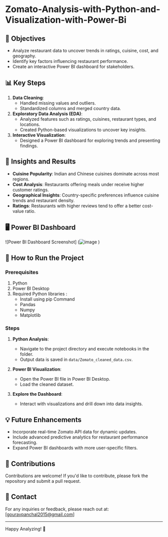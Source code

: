 # Zomato-Analysis-with-Python-and-Visualization-with-Power-Bi

## 🎯 Objectives
- Analyze restaurant data to uncover trends in ratings, cuisine, cost, and geography.
- Identify key factors influencing restaurant performance.
- Create an interactive Power BI dashboard for stakeholders.

## 📊 Key Steps
1. **Data Cleaning**:
   - Handled missing values and outliers.
   - Standardized columns and merged country data.
2. **Exploratory Data Analysis (EDA)**:
   - Analyzed features such as ratings, cuisines, restaurant types, and locations.
   - Created Python-based visualizations to uncover key insights.
3. **Interactive Visualization**:
   - Designed a Power BI dashboard for exploring trends and presenting findings.

## 🚀 Insights and Results
- **Cuisine Popularity**: Indian and Chinese cuisines dominate across most regions.
- **Cost Analysis**: Restaurants offering meals under receive higher customer ratings.
- **Geographical Insights**: Country-specific preferences influence cuisine trends and restaurant density.
- **Ratings**: Restaurants with higher reviews tend to offer a better cost-value ratio.

## 🖥️ Power BI Dashboard
![Power BI Dashboard Screenshot]
(![image](https://github.com/user-attachments/assets/5b58b278-218b-4b2f-8c93-364d4e05b788)
)

## 🔧 How to Run the Project
### Prerequisites
1. Python
2. Power BI Desktop
3. Required Python libraries :
   - Install using pip Command
   - Pandas
   - Numpy
   - Matplotlib

### Steps
1. **Python Analysis**:
   - Navigate to the project directory and execute notebooks in the folder.
   - Output data is saved in `data/Zomato_cleaned_data.csv`.

2. **Power BI Visualization**:
   - Open the Power BI file in Power BI Desktop.
   - Load the cleaned dataset.

3. **Explore the Dashboard**:
   - Interact with visualizations and drill down into data insights.

## 💡 Future Enhancements
- Incorporate real-time Zomato API data for dynamic updates.
- Include advanced predictive analytics for restaurant performance forecasting.
- Expand Power BI dashboards with more user-specific filters.

## 🤝 Contributions
Contributions are welcome! If you'd like to contribute, please fork the repository and submit a pull request.

## 📧 Contact
For any inquiries or feedback, please reach out at:  
[gouravpanchal2015@gmail.com]  


---

Happy Analyzing! 🎉

